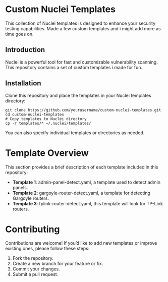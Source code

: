 # Custom Nuclei Templates

This collection of Nuclei templates is designed to enhance your security testing capabilities. Made a few custom templates and i might add more as time goes on.

## Introduction

Nuclei is a powerful tool for fast and customizable vulnerability scanning. This repository contains a set of custom templates i made for fun.

## Installation

Clone this repository and place the templates in your Nuclei templates directory:

```
git clone https://github.com/yourusername/custom-nuclei-templates.git
cd custom-nuclei-templates
# Copy templates to Nuclei directory
cp -r templates/* ~/.nuclei/templates/
```

You can also specify individual templates or directories as needed.

# Template Overview

This section provides a brief description of each template included in this repository:

- **Template 1**: admin-panel-detect.yaml, a template used to detect admin panels.
- **Template 2**: gargoyle-router-detect.yaml, a template for detecting Gargoyle routers.
- **Template 3**: tplink-router-detect.yaml, this template will look for TP-Link routers.

# Contributing

Contributions are welcome! If you’d like to add new templates or improve existing ones, please follow these steps:

1. Fork the repository.
2. Create a new branch for your feature or fix.
3. Commit your changes.
4. Submit a pull request.
